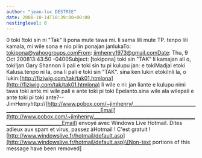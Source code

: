 ```yaml
---
author: "jean-luc DESTREE"
date: 2008-10-14T18:39:00+00:00
nestinglevel: 0
---
```

0 toki !toki sin ni "Tak" li pona mute tawa mi. li sama lili mute TP. tenpo lili kamala, mi wile sona e nio pilin ponajan janlukaTo: [tokipona@yahoogroups.comFrom](mailto://tokipona@yahoogroups.comFrom): [jimhenry1973@gmail.comDate](mailto://jimhenry1973@gmail.comDate): Thu, 9 Oct 200813:43:50 -0400Subject: \[tokipona\] toki sin "TAK" li kamajan ali o, toki!jan Gary Shannon li pali e toki sin tu pi kulupu jan: e tokiMadjal etoki Kalusa.tenpo ni la, ona li pali e toki sin "TAK". sina ken lukin etokiInli la, o lukin:[http://fiziwig.com/tak/tak01.htmlona](http://fiziwig.com/tak/tak01.htmlona) li wile e ni: jan liante e kulupu nimi tawa toki ante.mi wile pali e ante toki pi toki Epelanto.sina wile ala wilepali e ante toki pi toki ante?--
 JimHenryhttp://[http://www.pobox.com/~jimhenry/_________________________________________________________________Email](http://www.pobox.com/~jimhenry/_________________________________________________________________Email) envoyé avec Windows Live Hotmail. Dites adieux aux spam et virus, passez àHotmail ! C'est gratuit ![http://www.windowslive.fr/hotmail/default.asp](http://www.windowslive.fr/hotmail/default.asp)\[Non-text portions of this message have been removed\]